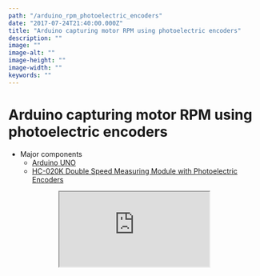 ```yaml
---
path: "/arduino_rpm_photoelectric_encoders"
date: "2017-07-24T21:40:00.000Z"
title: "Arduino capturing motor RPM using photoelectric encoders"
description: ""
image: ""
image-alt: ""
image-height: ""
image-width: ""
keywords: ""
---
```


# Arduino capturing motor RPM using photoelectric encoders

- Major components
    - [Arduino UNO](https://store.arduino.cc/usa/arduino-uno-rev3)
    - [HC-020K Double Speed Measuring Module with Photoelectric Encoders](https://www.amazon.com/gp/product/B00EERJDY4/ref=oh_aui_search_detailpage?ie=UTF8&psc=1)

<center>
<iframe className="media" src="https://www.youtube.com/embed/N6Z1RO1X91w">
</iframe>
</center>